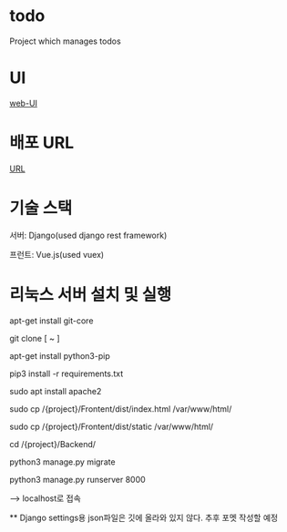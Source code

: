 # todo
Project which manages todos

# UI
[web-UI](https://github.com/publicejh/todo/wiki/web-UI)

# 배포 URL
[URL](http://54.180.45.65/)

# 기술 스택
서버: Django(used django rest framework)

프런트: Vue.js(used vuex)

# 리눅스 서버 설치 및 실행
apt-get install git-core

git clone [ ~ ]

apt-get install python3-pip

pip3 install -r requirements.txt

sudo apt install apache2

sudo cp /{project}/Frontent/dist/index.html /var/www/html/

sudo cp /{project}/Frontent/dist/static /var/www/html/

cd /{project}/Backend/

python3 manage.py migrate

python3 manage.py runserver 8000


--> localhost로 접속

** Django settings용 json파일은 깃에 올라와 있지 않다. 추후 포멧 작성할 예정

